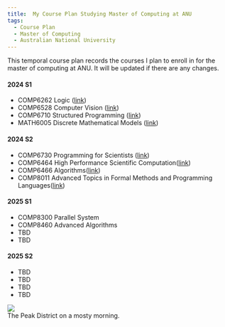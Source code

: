 ```yaml
---
title:  My Course Plan Studying Master of Computing at ANU
tags:
  - Course Plan
  - Master of Computing
  - Australian National University
---
```


This temporal course plan records the courses I plan to enroll in for the master of computing at ANU. 
It will be updated if there are any changes.


<!--more-->

#### 2024 S1
- COMP6262 Logic ([link](https://programsandcourses.anu.edu.au/course/comp6262))
- COMP6528 Computer Vision ([link](https://programsandcourses.anu.edu.au/2024/course/COMP6528))
- COMP6710 Structured Programming ([link](https://programsandcourses.anu.edu.au/2024/course/COMP6710))
- MATH6005 Discrete Mathematical Models ([link](https://programsandcourses.anu.edu.au/2024/course/MATH6005))

#### 2024 S2
- COMP6730 Programming for Scientists ([link](https://programsandcourses.anu.edu.au/2024/course/COMP6730))
- COMP6464 High Performance Scientific Computation([link](https://programsandcourses.anu.edu.au/2024/course/COMP6464))
- COMP6466 Algorithms([link](https://programsandcourses.anu.edu.au/2024/course/COMP6466))
- COMP8011 Advanced Topics in Formal Methods and Programming Languages([link](https://programsandcourses.anu.edu.au/2024/course/COMP8011))

#### 2025 S1
- COMP8300 Parallel System
- COMP8460 Advanced Algorithms
- TBD
- TBD

#### 2025 S2
- TBD
- TBD
- TBD
- TBD



<div class="card mb-3">
    <img class="card-img-top" src="https://drscdn.500px.org/photo/127767019/q%3D80_m%3D1500/v2?webp=true&sig=dd1fa4580c459472969cd4992068922f311f12cf263cf08b39615cfc1812286b"/>
    <div class="card-body bg-light">
        <div class="card-text">
            The Peak District on a mosty morning.
        </div>
    </div>
</div>
